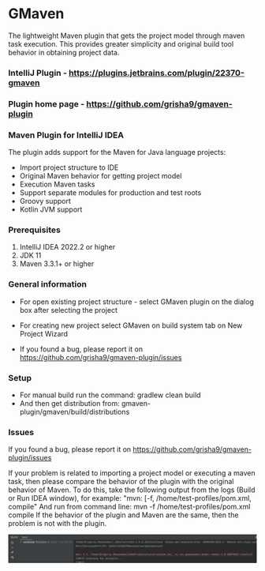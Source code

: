 GMaven
==================

The lightweight Maven plugin that gets the project model through maven task execution.
This provides greater simplicity and original build tool behavior in obtaining project data.

### IntelliJ Plugin - https://plugins.jetbrains.com/plugin/22370-gmaven
### Plugin home page - https://github.com/grisha9/gmaven-plugin


### Maven Plugin for IntelliJ IDEA

The plugin adds support for the Maven for Java language projects:
 - Import project structure to IDE
 - Original Maven behavior for getting project model
 - Execution Maven tasks 
 - Support separate modules for production and test roots
 - Groovy support
 - Kotlin JVM support


### Prerequisites

1. IntelliJ IDEA 2022.2 or higher
2. JDK 11
3. Maven 3.3.1+  or higher


### General information

- For open existing project structure - select GMaven plugin on the dialog box after selecting the project
- For creating new project select GMaven on build system tab on New Project Wizard


- If you found a bug, please report it on https://github.com/grisha9/gmaven-plugin/issues

### Setup

- For manual build run the command: gradlew clean build
- And then get distribution from: gmaven-plugin/gmaven/build/distributions

### Issues
If you found a bug, please report it on https://github.com/grisha9/gmaven-plugin/issues

If your problem is related to importing a project model or executing a maven task,
then please compare the behavior of the plugin with the original behavior of Maven.
To do this, take the following output from the logs (Build or Run IDEA window),
for example: "mvn: [-f, /home/test-profiles/pom.xml, compile"
And run from command line: mvn -f /home/test-profiles/pom.xml compile
If the behavior of the plugin and Maven are the same, then the problem is not with the plugin.

![issue-import.png](issue-import.png)


